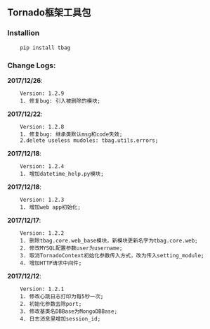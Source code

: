 
## Tornado框架工具包


### Installion
```
    pip install tbag
```


### Change Logs:
**2017/12/26**:
```
    Version: 1.2.9
    1. 修复bug: 引入被删除的模块;
```

**2017/12/22**:
```
    Version: 1.2.8
    1. 修复bug: 继承类默认msg和code失效;
    2.delete useless mudoles: tbag.utils.errors;
```

**2017/12/18**:
```
    Version: 1.2.4
    1. 增加datetime_help.py模块;
```

**2017/12/18**:
```
    Version: 1.2.3
    1. 增加web app初始化;
```

**2017/12/17**:
```
    Version: 1.2.2
    1. 删除tbag.core.web_base模块，新模块更新名字为tbag.core.web;
    2. 修改MYSQL配置参数user为username;
    3. 取消TornadoContext初始化参数传入方式，改为传入setting_module;
    4. 增加HTTP请求中间件;
```

**2017/12/12**:
```
    Version: 1.2.1
    1. 修改心跳日志打印为每5秒一次;
    2. 初始化参数去除port;
    3. 修改基类名DBBase为MongoDBBase;
    4. 日志消息里增加session_id;
```
